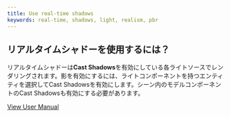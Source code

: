 ```yaml
---
title: Use real-time shadows
keywords: real-time, shadows, light, realism, pbr
---
```


## リアルタイムシャドーを使用するには？

リアルタイムシャドーは**Cast Shadows**を有効にしている各ライトソースでレンダリングされます。影を有効にするには、ライトコンポーネントを持つエンティティを選択してCast Shadowsを有効にします。シーン内のモデルコンポーネントのCast Shadowsも有効にする必要があります。

<a class="docs" href="http://developer.playcanvas.com/en/user-manual/graphics/lighting/shadows/" target="_blank">View User Manual</a>

